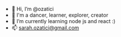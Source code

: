- 👋 Hi, I’m @ozatici
- 👀 I'm a dancer, learner, explorer, creator
- 🌱 I’m currently learning node js and react :)
- 📫 sarah.ozatici@gmail.com

<!---
ozatici/ozatici is a ✨ special ✨ repository because its `README.md` (this file) appears on your GitHub profile.
You can click the Preview link to take a look at your changes.
--->

